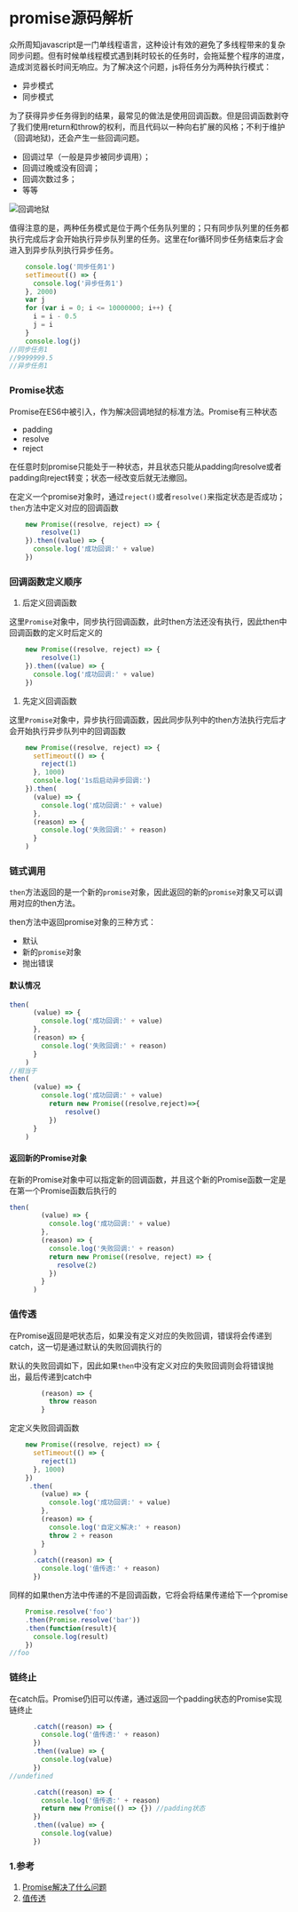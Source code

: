 

# promise源码解析



众所周知javascript是一门单线程语言，这种设计有效的避免了多线程带来的复杂同步问题。但有时候单线程模式遇到耗时较长的任务时，会拖延整个程序的进度，造成浏览器长时间无响应。为了解决这个问题，js将任务分为两种执行模式：

+ 异步模式
+ 同步模式

为了获得异步任务得到的结果，最常见的做法是使用回调函数。但是回调函数剥夺了我们使用return和throw的权利，而且代码以一种向右扩展的风格；不利于维护（回调地狱)，还会产生一些回调问题。

- 回调过早（一般是异步被同步调用）；
- 回调过晚或没有回调；
- 回调次数过多；
- 等等

![回调地狱](https://user-gold-cdn.xitu.io/2018/7/11/1648870b900aeb47?imageView2/0/w/1280/h/960/format/webp/ignore-error/1)

​	值得注意的是，两种任务模式是位于两个任务队列里的；只有同步队列里的任务都执行完成后才会开始执行异步队列里的任务。这里在for循环同步任务结束后才会进入到异步队列执行异步任务。

```javascript
    console.log('同步任务1')
    setTimeout(() => {
      console.log('异步任务1')
    }, 2000)
    var j
    for (var i = 0; i <= 10000000; i++) {
      i = i - 0.5
      j = i
    }
    console.log(j)
//同步任务1
//9999999.5
//异步任务1
```

### Promise状态

Promise在ES6中被引入，作为解决回调地狱的标准方法。Promise有三种状态

+ padding
+ resolve
+ reject

在任意时刻promise只能处于一种状态，并且状态只能从padding向resolve或者padding向reject转变；状态一经改变后就无法撤回。

在定义一个promise对象时，通过`reject()`或者`resolve()`来指定状态是否成功；`then`方法中定义对应的回调函数

```javascript
    new Promise((resolve, reject) => {
        resolve(1)
    }).then((value) => {
      console.log('成功回调:' + value)
    })
```

### 回调函数定义顺序

1. 后定义回调函数

这里`Promise`对象中，同步执行回调函数，此时then方法还没有执行，因此then中回调函数的定义时后定义的

```javascript
    new Promise((resolve, reject) => {
        resolve(1)
    }).then((value) => {
      console.log('成功回调:' + value)
    })
```

1. 先定义回调函数

这里`Promise`对象中，异步执行回调函数，因此同步队列中的then方法执行完后才会开始执行异步队列中的回调函数

```javascript
    new Promise((resolve, reject) => {
      setTimeout(() => {
        reject(1)
      }, 1000)
      console.log('1s后启动异步回调:')
    }).then(
      (value) => {
        console.log('成功回调:' + value)
      },
      (reason) => {
        console.log('失败回调:' + reason)
      }
    )
```

### 链式调用

`then`方法返回的是一个新的`promise`对象，因此返回的新的`promise`对象又可以调用对应的then方法。

then方法中返回promise对象的三种方式：

+ 默认
+ 新的`promise`对象
+ 抛出错误

#### 默认情况

```javascript
then(
      (value) => {
        console.log('成功回调:' + value)
      },
      (reason) => {
        console.log('失败回调:' + reason)
      }
    )
//相当于
then(
      (value) => {
        console.log('成功回调:' + value)
          return new Promise((resolve,reject)=>{
              resolve()
          })
      }
    )
```

#### 返回新的Promise对象

在新的Promise对象中可以指定新的回调函数，并且这个新的Promise函数一定是在第一个Promise函数后执行的

```javascript
then(
        (value) => {
          console.log('成功回调:' + value)
        },
        (reason) => {
          console.log('失败回调:' + reason)
          return new Promise((resolve, reject) => {
            resolve(2)
          })
        }
      )
```

### 值传透

在Promise返回是吧状态后，如果没有定义对应的失败回调，错误将会传递到catch，这一切是通过默认的失败回调执行的

默认的失败回调如下，因此如果`then`中没有定义对应的失败回调则会将错误抛出，最后传递到catch中

```javascript
        (reason) => {
          throw reason
        }
```

定定义失败回调函数

```javascript
    new Promise((resolve, reject) => {
      setTimeout(() => {
        reject(1)
      }, 1000)
    })      
     .then(
        (value) => {
          console.log('成功回调:' + value)
        },
        (reason) => {
          console.log('自定义解决:' + reason)
          throw 2 + reason
        }
      )
      .catch((reason) => {
        console.log('值传透:' + reason)
      })

```

同样的如果then方法中传递的不是回调函数，它将会将结果传递给下一个promise

```javascript
    Promise.resolve('foo')
    .then(Promise.resolve('bar'))
    .then(function(result){
      console.log(result)
    })
//foo
```

### 链终止

在catch后。Promise仍旧可以传递，通过返回一个padding状态的Promise实现链终止

```javascript
      .catch((reason) => {
        console.log('值传透:' + reason)
      })
      .then((value) => {
        console.log(value)
      })
//undefined

      .catch((reason) => {
        console.log('值传透:' + reason)
        return new Promise(() => {}) //padding状态
      })
      .then((value) => {
        console.log(value)
      })
```



### 1.参考

1. [Promise解决了什么问题](https://juejin.im/post/5b45bea65188251b1c3ce1ec)
2. [值传透](https://www.jianshu.com/p/4e8aaa87540a)